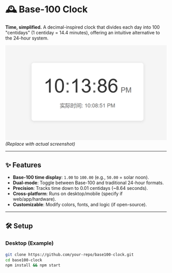 # 🕰️ Base-100 Clock 

**Time, simplified.** A decimal-inspired clock that divides each day into 100 "centidays" (1 centiday = 14.4 minutes), offering an intuitive alternative to the 24-hour system.  

![Demo Screenshot](demo.png) *(Replace with actual screenshot)*  

---

## ✨ Features  
- **Base-100 time display**: `1.00` to `100.00` (e.g., `50.00` = solar noon).  
- **Dual-mode**: Toggle between Base-100 and traditional 24-hour formats.  
- **Precision**: Tracks time down to 0.01 centidays (~8.64 seconds).  
- **Cross-platform**: Runs on desktop/mobile (specify if web/app/hardware).  
- **Customizable**: Modify colors, fonts, and logic (if open-source).  

---

## 🛠️ Setup  

### Desktop (Example)  
```bash
git clone https://github.com/your-repo/base100-clock.git  
cd base100-clock  
npm install && npm start
